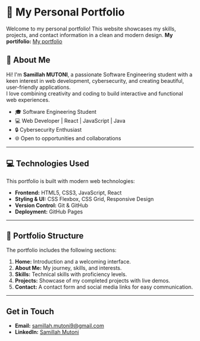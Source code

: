 # 🌸 My Personal Portfolio

Welcome to my personal portfolio! This website showcases my skills, projects, and contact information in a clean and modern design.
**My portifolio:** [My portfolio](https://samillah47.github.io/My-portfolio/) 

## 🌟 About Me
Hi! I'm **Samillah MUTONI**, a passionate Software Engineering student with a keen interest in web development, cybersecurity, and creating beautiful, user-friendly applications.  
I love combining creativity and coding to build interactive and functional web experiences.

- 🎓 Software Engineering Student  
- 💻 Web Developer | React | JavaScript | Java  
- 🔒 Cybersecurity Enthusiast  
- 🌐 Open to opportunities and collaborations  

---

## 💻 Technologies Used
This portfolio is built with modern web technologies:

- **Frontend:** HTML5, CSS3, JavaScript, React  
- **Styling & UI:** CSS Flexbox, CSS Grid, Responsive Design  
- **Version Control:** Git & GitHub  
- **Deployment:** GitHub Pages  

---

## 📂 Portfolio Structure
The portfolio includes the following sections:

1. **Home:** Introduction and a welcoming interface.  
2. **About Me:** My journey, skills, and interests.  
3. **Skills:** Technical skills with proficiency levels.  
4. **Projects:** Showcase of my completed projects with live demos.  
5. **Contact:** A contact form and social media links for easy communication.  

---
## Get in Touch

- **Email:** [samillah.mutoni9@gmail.com](mailto:samillah.mutoni9@gmail.com)  
- **LinkedIn:** [Samillah Mutoni](https://www.linkedin.com/in/samillah-mutoni-786523315)  



